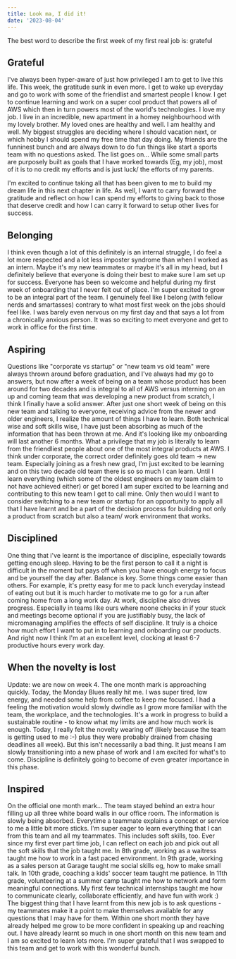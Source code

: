 ```yaml
---
title: Look ma, I did it!
date: '2023-08-04'
---
```



The best word to describe the first week of my first real job is: grateful


## Grateful
I've always been hyper-aware of just how privileged I am to get to live this life. This week, the gratitude sunk in even more. I get to wake up everyday and go to work with some of the friendlist and smartest people I know. I get to continue learning and work on a super cool product that powers all of AWS which then in turn powers most of the world's technologies. I love my job. I live in an incredible, new apartment in a homey neighbourhood with my lovely brother. My loved ones are healthy and well. I am healthy and well. My biggest struggles are deciding where I should vacation next, or which hobby I should spend my free time that day doing. My friends are the funninest bunch and are always down to do fun things like start a sports team with no questions asked. The list goes on... While some small parts are purposely built as goals that I have worked towards (Eg, my job), most of it is to no credit my efforts and is just luck/ the efforts of my parents. 

I'm excited to continue taking all that has been given to me to build my dream life in this next chapter in life. As well, I want to carry forward the gratitude and reflect on how I can spend my efforts to giving back to those that deserve credit and how I can carry it forward to setup other lives for success. 

## Belonging
I think even though a lot of this definitely is an internal struggle, I do feel a lot more respected and a lot less imposter syndrome than when I worked as an intern. Maybe it's my new teammates or maybe it's all in my head, but I definitely believe that everyone is doing their best to make sure I am set up for success. Everyone has been so welcome and helpful during my first week of onboarding that I never felt out of place. I'm super excited to grow to be an integral part of the team. I genuinely feel like I belong (with fellow nerds and smartasses) contrary to what most first week on the jobs should feel like. I was barely even nervous on my first day and that says a lot from a chronically anxious person. It was so exciting to meet everyone and get to work in office for the first time. 

## Aspiring
Questions like "corporate vs startup" or "new team vs old team" were always thrown around before graduation, and I've always had my go to answers, but now after a week of being on a team whose product has been around for two decades and is integral to all of AWS versus interning on an up and coming team that was developing a new product from scratch, I think I finally have a solid answer. After just one short week of being on this new team and talking to everyone, receiving advice from the newer and older engineers, I realize the amount of things I have to learn. Both technical wise and soft skills wise, I have just been absorbing as much of the information that has been thrown at me. And it's looking like my onboarding will last another 6 months. What a privilege that my job is literally to learn from the friendliest people about one of the most integral products at AWS. I think under corporate, the correct order definitely goes old team -> new team. Especially joining as a fresh new grad, I'm just excited to be learning and on this two decade old team there is so so much I can learn. Until I learn everything (which some of the oldest engineers on my team claim to not have achieved either) or get bored I am super excited to be learning and contributing to this new team I get to call mine. Only then would I want to consider switching to a new team or startup for an opportunity to apply all that I have learnt and be a part of the decision process for building not only a product from scratch but also a team/ work environment that works. 

## Disciplined
One thing that i've learnt is the importance of discipline, especially towards getting enough sleep. Having to be the first person to call it a night is difficult in the moment but pays off when you have enough energy to focus and be yourself the day after. Balance is key. Some things come easier than others. For example, it's pretty easy for me to pack lunch everyday instead of eating out but it is much harder to motivate me to go for a run after coming home from a long work day. At work, discipline also drives progress. Especially in teams like ours where noone checks in if your stuck and meetings become optional if you are justifiably busy, the lack of micromanaging amplifies the effects of self discipline. It truly is a choice how much effort I want to put in to learning and onboarding our products. And right now I think I'm at an excellent level, clocking at least 6-7 productive hours every work day. 

## When the novelty is lost
Update: we are now on week 4. The one month mark is approaching quickly. Today, the Monday Blues really hit me. I was super tired, low energy, and needed some help from coffee to keep me focused. I had a feeling the motivation would slowly dwindle as I grow more familiar with the team, the workplace, and the technologies. It's a work in progress to build a sustainable routine - to know what my limits are and how much work is enough. Today, I really felt the novelty wearing off (likely because the team is getting used to me :-) plus they were probably drained from chasing deadlines all week). But this isn't necessarily a bad thing. It just means I am slowly transitioning into a new phase of work and I am excited for what's to come. Discipline is definitely going to become of even greater importance in this phase. 

## Inspired
On the official one month mark... The team stayed behind an extra hour filling up all three white board walls in our office room. The information is slowly being absorbed. Everytime a teammate explains a concept or service to me a little bit more sticks. I'm super eager to learn everything that I can from this team and all my teammates. This includes soft skills, too. Ever since my first ever part time job, I can reflect on each job and pick out all the soft skills that the job taught me. In 8th grade, working as a waitress taught me how to work in a fast paced environment. In 9th grade, working as a sales person at Garage taught me social skills eg, how to make small talk. In 10th grade, coaching a kids' soccer team taught me patience. In 11th grade, volunteering at a summer camp taught me how to network and form meaningful connections. My first few technical internships taught me how to communicate clearly, collaborate efficiently, and have fun with work :) The biggest thing that I have learnt from this new job is to ask questions - my teammates make it a point to make themselves available for any questions that I may have for them. Within one short month they have already helped me grow to be more confident in speaking up and reaching out. I have already learnt so much in one short month on this new team and I am so excited to learn lots more. I'm super grateful that I was swapped to this team and get to work with this wonderful bunch.  